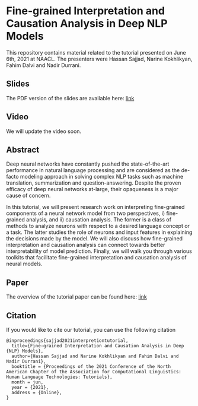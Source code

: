 # Fine-grained Interpretation and Causation Analysis in Deep NLP Models

This repository contains material related to the tutorial presented on June 6th, 2021 at NAACL. The presenters were Hassan Sajjad, Narine Kokhlikyan, Fahim Dalvi and Nadir Durrani. 


## Slides
The PDF version of the slides are available here: [link](https://github.com/hsajjad/Interpretability-Tutorial-NAACL2021/blob/main/Interpretation_Tutorial_NAACL_2021.pdf)

## Video
We will update the video soon.

## Abstract
Deep neural networks have constantly pushed the state-of-the-art performance in natural language processing and are considered as the de-facto modeling approach in solving complex NLP tasks such as machine translation, summarization and question-answering. Despite the proven efficacy of deep neural networks at-large, their opaqueness is a major cause of concern. 
 
In this tutorial, we will present research work on interpreting fine-grained components of a neural network model from two perspectives, i) fine-grained analysis, and  ii) causation analysis. The former is a class of methods to analyze neurons with respect to a desired language concept or a task. The latter studies the role of neurons and input features in explaining the decisions made by the model. We will also discuss how fine-grained interpretation and causation analysis can connect towards better interpretability of model prediction. Finally, we will walk you through various toolkits that facilitate fine-grained interpretation and causation analysis of neural models.

## Paper 
The overview of the tutorial paper can be found here: [link](https://www.aclweb.org/anthology/2021.naacl-tutorials.2.pdf)



## Citation
If you would like to cite our tutorial, you can use the following citation

```
@inproceedings{sajjad2021interpretiontutorial,
  title={Fine-grained Interpretation and Causation Analysis in Deep {NLP} Models},
  author={Hassan Sajjad and Narine Kokhlikyan and Fahim Dalvi and Nadir Durrani},
  booktitle = {Proceedings of the 2021 Conference of the North American Chapter of the Association for Computational Linguistics: Human Language Technologies: Tutorials},
  month = jun,
  year = {2021},
  address = {Online},
}
```